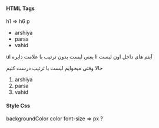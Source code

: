 #### HTML Tags

h1 => h6
p
<ul>
    <li>arshiya</li>
    <li>parsa</li>
    <li>vahid</li>
</ul>
ul
یعنی لیست بدون ترتیب با علامت دایره
li
آیتم های داخل اون لیست

حالا وقتی میخوایم لیست با ترتیب درست کنیم
<ol>
    <li>arshiya</li>
    <li>parsa</li>
    <li>vahid</li>
</ol>

#### Style Css
backgroundColor
color
font-size => px ?
